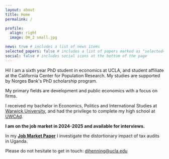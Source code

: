 ```yaml
---
layout: about
title: Home
permalink: /

profile:
  align: right
  image: DH_2 small.jpg

news: true # includes a list of news items
selected_papers: false # includes a list of papers marked as "selected={true}"
social: false # includes social icons at the bottom of the page
---
```

Hi! I am a sixth year PhD student in economics at UCLA, and student affiliate at the California Center for Population Research. My studies are supported by Norges Bank's PhD scholarship program.

My primary fields are development and public economics with a focus on firms.

I received my bachelor in Economics, Politics and International Studies at [Warwick University](https://warwick.ac.uk/fac/soc/economics/), and had the privilege to complete my high school at [UWCAd](https://www.uwcad.it/).

**I am on the job market in 2024-2025 and available for interviews.**

In my [**Job Market Paper**](https://djhenning.github.io/assets/pdf/Henning_JMP.pdf) I investigate the distortionary impact of tax audits in Uganda.

Please do not hesitate to get in touch: [djhenning@ucla.edu](mailto:djhenning@g.ucla.edu)